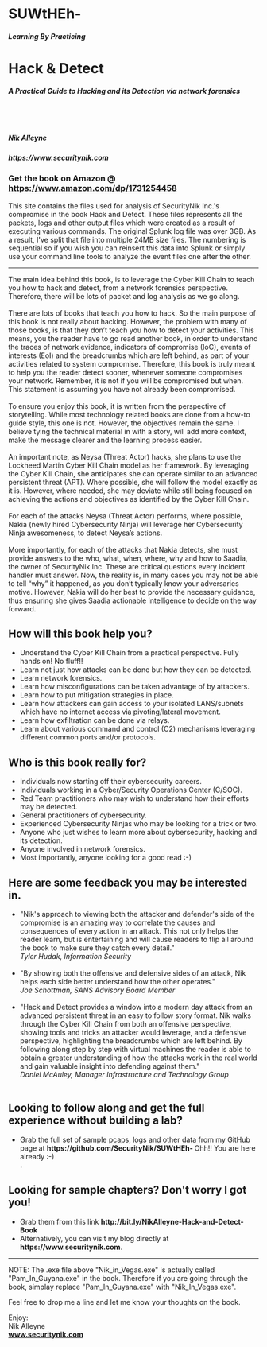 # SUWtHEh-
<h5>Learning By Practicing</h5>
<b><h1>Hack & Detect</h1></b>
<h5>A Practical Guide to Hacking and its Detection via network forensics</h5><br><br>
<h5>Nik Alleyne</h5>
<h5>https://www.securitynik.com</h5>

<b><h3>Get the book on Amazon @ https://www.amazon.com/dp/1731254458</h3></b>

This site contains the files used for analysis of SecurityNik Inc.'s compromise in the book Hack and Detect. These files represents all the packets, logs and other output files which were created as a result of executing various commands. The original Splunk log file was over 3GB. As a result, I've split that file into multiple 24MB size files. The numbering is sequential so if you wish you can reinsert this data into Splunk or simply use your command line tools to analyze the event files one after the other.

---------------------------------------------------------------------------------------------------------------
The main idea behind this book, is to leverage the Cyber Kill Chain to teach you how to hack and detect, from a network forensics perspective. Therefore, there will be lots of packet and log analysis as we go along. <br><br> There are lots of books that teach you how to hack. So the main purpose of this book is not really about hacking. However, the problem with many of those books, is that they don’t teach you how to detect your activities. This means, you the reader have to go read another book, in order to understand the traces of network evidence, indicators of compromise (IoC), events of interests (EoI) and the breadcrumbs which are left behind, as part of your activities related to system compromise. Therefore, this book is truly meant to help you the reader detect sooner, whenever someone compromises your network. Remember, it is not if you will be compromised but when. This statement is assuming you have not already been compromised. <br><br> To ensure you enjoy this book, it is written from the perspective of storytelling. While most technology related books are done from a how-to guide style, this one is not. However, the objectives remain the same. I believe tying the technical material in with a story, will add more context, make the message clearer and the learning process easier.<br><br> An important note, as Neysa (Threat Actor) hacks, she plans to use the Lockheed Martin Cyber Kill Chain model as her framework. By leveraging the Cyber Kill Chain, she anticipates she can operate similar to an advanced persistent threat (APT). Where possible, she will follow the model exactly as it is. However, where needed, she may deviate while still being focused on achieving the actions and objectives as identified by the Cyber Kill Chain.<br><br> For each of the attacks Neysa (Threat Actor) performs, where possible, Nakia (newly hired Cybersecurity Ninja) will leverage her Cybersecurity Ninja awesomeness, to detect Neysa’s actions. <br><br> More importantly, for each of the attacks that Nakia detects, she must provide answers to the who, what, when, where, why and how to Saadia, the owner of SecurityNik Inc. These are critical questions every incident handler must answer. Now, the reality is, in many cases you may not be able to tell “why” it happened, as you don’t typically know your adversaries motive. However, Nakia will do her best to provide the necessary guidance, thus ensuring she gives Saadia actionable intelligence to decide on the way forward. 

<b><h2>How will this book help you?</h2></b>
<ul>
	<li>Understand the Cyber Kill Chain from a practical perspective. Fully hands on! No fluff!!</li>
	<li>Learn not just how attacks can be done but how they can be detected.</li>
	<li>Learn network forensics.</li>
	<li>Learn how misconfigurations can be taken advantage of by attackers.</li>
	<li>Learn how to put mitigation strategies in place.</li>
	<li>Learn how attackers can gain access to your isolated LANS/subnets which have no internet access via pivoting/lateral movement.</li>
	<li>Learn how exfiltration can be done via relays.</li>
	<li>Learn about various command and control (C2) mechanisms leveraging different common ports and/or protocols.</li>
</ul>

<b><h2>Who is this book really for?</h2></b>
<ul>
	<li>Individuals now starting off their cybersecurity careers.</li>
	<li>Individuals working in a Cyber/Security Operations Center (C/SOC).</li>
	<li>Red Team practitioners who may wish to understand how their efforts may be detected.</li>
	<li>General practitioners of cybersecurity.</li>
	<li>Experienced Cybersecurity Ninjas who may be looking for a trick or two.</li>
	<li>Anyone who just wishes to learn more about cybersecurity, hacking and its detection.</li>
	<li>Anyone involved in network forensics.</li>
	<li>Most importantly, anyone looking for a good read :-)</li>
</ul>


<b><h2>Here are some feedback you may be interested in.</h2></b>
<ul>
	<li>"Nik's approach to viewing both the attacker and defender's side of the compromise is an amazing way to correlate the causes and consequences of every action in an attack. This not only helps the reader learn, but is entertaining and will cause readers to flip all around the book to make sure they catch every detail." <br><i>Tyler Hudak, Information Security</i><br></li><br>
	<li>"By showing both the offensive and defensive sides of an attack, Nik helps each side better understand how the other operates." <br><i>Joe Schottman, SANS Advisory Board Member</i><br></li><br>
	<li>"Hack and Detect provides a window into a modern day attack from an advanced persistent threat in an easy to follow story format.  Nik walks through the Cyber Kill Chain from both an offensive perspective, showing tools and tricks an attacker would leverage, and a defensive perspective, highlighting the breadcrumbs which are left behind.  By following along step by step with virtual machines the reader is able to obtain a greater understanding of how the attacks work in the real world and gain valuable insight into defending against them." <br><i>Daniel McAuley, Manager Infrastructure and Technology Group</i><br></li><br>
</ul>

<b><h2>Looking to follow along and get the full experience without building a lab?</h2></b>
<ul>
	<li>Grab the full set of  sample pcaps, logs and other data from my GitHub page at <b>https://github.com/SecurityNik/SUWtHEh-  </b> Ohh!! You are here already :-) </li>.
</ul>
<b><h2>Looking for sample chapters? Don't worry I got you!</h2></b>
<ul> 
	<li>Grab them from this link <b>http://bit.ly/NikAlleyne-Hack-and-Detect-Book</b></li> 
	<li>Alternatively, you can visit my blog directly at <b>https://www.securitynik.com</b>.</li>
</ul>

---------------------------------------------------------------------------------------------------------------

NOTE: The .exe file above "Nik_in_Vegas.exe" is actually called "Pam_In_Guyana.exe" in the book. Therefore if you are going through the book, simplay replace "Pam_In_Guyana.exe" with "Nik_In_Vegas.exe". 

Feel free to drop me a line and let me know your thoughts on the book.

Enjoy:<br> 
Nik Alleyne<br>
<b>www.securitynik.com</b>
